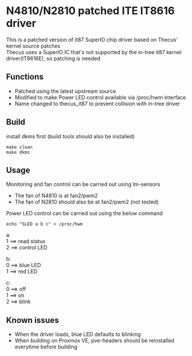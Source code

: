 # N4810/N2810 patched ITE IT8616 driver
This is a patched version of it87 SuperIO chip driver based on Thecus' kernel source patches  
Thecus uses a SuperIO IC that's not supported by the in-tree it87 kernel driver(IT8616E), so patching is needed  

## Functions
- Patched using the latest upstream source
- Modified to make Power LED control available via /proc/hwm interface
- Name changed to thecus_it87 to prevent collision with in-tree driver

## Build
install dkms first (build tools should also be installed)
```
make clean
make dkms
```
## Usage
Monitoring and fan control can be carried out using lm-sensors 
- The fan of N4810 is at fan2/pwm2
- The fan of N2810 should also be at fan2/pwm2 (not tested)

Power LED control can be carried out using the below command
```
echo "SLED a b c" > /proc/hwm
```
a:  
1 ==> read status  
2 ==> control LED  
	
b:  
0 ==> blue LED  
1 ==> red LED  

c:  
0 ==> off  
1 ==> on  
2 ==> blink  

## Known issues
- When the driver loads, blue LED defaults to blinking
- When building on Proxmox VE, pve-headers should be reinstalled everytime before building